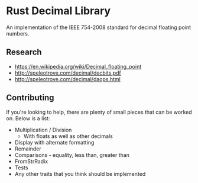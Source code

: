 # Rust Decimal Library

An implementation of the IEEE 754-2008 standard for decimal floating point numbers.

## Research

- https://en.wikipedia.org/wiki/Decimal_floating_point
- http://speleotrove.com/decimal/decbits.pdf
- http://speleotrove.com/decimal/daops.html

## Contributing

If you're looking to help, there are plenty of small pieces that can be worked on. Below is a list:

- Multiplication / Division
  - With floats as well as other decimals
- Display with alternate formatting
- Remainder
- Comparisons - equality, less than, greater than
- FromStrRadix
- Tests
- Any other traits that you think should be implemented
